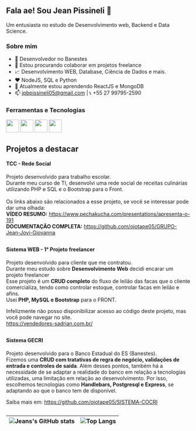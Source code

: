 ## Fala ae! Sou Jean Pissineli 🤙
Um entusiasta no estudo de Desenvolvimento web, Backend e Data Science.

### Sobre mim
  - 💼 Desenvolvedor no Banestes
  - 👯 Estou procurando colaborar em projetos freelance
  - 📈 Desenvolvimento WEB, Database, Ciência de Dados e mais.
  - ❤️ NodeJS, SQL e Python
  - 🌱 Atualmente estou aprendendo ReactJS e MongoDB
  - 📫 jpbpissineli05@gmail.com | 📞 +55 27 99795-2590

### Ferramentas e Tecnologias
<img loading="lazy" height="35rem" width="35rem" src="https://cdn.jsdelivr.net/gh/devicons/devicon/icons/nodejs/nodejs-original.svg" /> <img loading="lazy" height="35rem" width="35rem" src="https://cdn.jsdelivr.net/gh/devicons/devicon/icons/python/python-original.svg" />
<img loading="lazy" height="35rem" width="35rem" src="https://cdn.jsdelivr.net/gh/devicons/devicon/icons/mysql/mysql-original.svg" />
<img loading="lazy" height="35rem" width="35rem" src="https://cdn.jsdelivr.net/gh/devicons/devicon/icons/react/react-original.svg" />

## Projetos a destacar
#### TCC - Rede Social
Projeto desenvolvido para trabalho escolar.<br>
Durante meu curso de TI, desenvolvi uma rede social de receitas culinárias utilizando PHP e SQL e o Bootstrap para o Front.
<br><br>
Os links abaixo são relacionados a esse projeto, se você se interessar pode dar uma olhada:<br>
<b>VÍDEO RESUMO:</b> https://www.pechakucha.com/presentations/apresenta-o-191<br>
<b>DOCUMENTAÇÃO COMPLETA:</b> https://github.com/ojotape05/GRUPO-Jean-Jovi-Giovanna
##
#### Sistema WEB - 1° Projeto freelancer
Projeto desenvolvido para cliente que me contratou.<br>
Durante meu estudo sobre <b>Desenvolvimento Web</b> decidi encarar um projeto freelancer<br>
Esse projeto é um <b>CRUD completo</b> do fluxo de leilão das facas que o cliente comercializa, tendo como controlar estoque, controlar facas em leilão e afins.<br>
Usei <b>PHP, MySQL e Bootstrap</b> para o FRONT.<br>

Infelizmente não posso disponibilizar acesso ao código deste projeto, mas você pode navegar no site.<br>
https://vendedores-sadrian.com.br/
##
#### Sistema GECRI
Projeto desenvolvido para o Banco Estadual do ES (Banestes).<br>
Fizemos uma <b>CRUD com tratativas de regra de negócio, validações de entrada e controles de saída</b>. Além desses pontos, também há a necessidade de se adaptar a realidade do banco em relação a tecnologias utilizadas, uma limitação em relação ao desenvolvimento. Por isso, escolhemos tecnologias como <b>Handlebars, Postgresql e Express</b>, se adaptando ao que o banco tem de disponível.

Saiba mais em: https://github.com/ojotape05/SISTEMA-COCRI
##

| ![Jeans's GitHub stats](https://github-readme-stats.vercel.app/api?username=ojotape05&show_icons=true&theme=merko) | ![Top Langs](https://github-readme-stats.vercel.app/api/top-langs/?username=ojotape05&layout=compact) |
| ------------- | ------------- |
